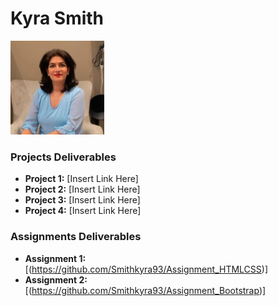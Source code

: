 # Kyra Smith 
<img src="./assets/Farnaz.jpeg" style="width:150px;"/>

### Projects Deliverables
- **Project 1:** [Insert Link Here]
- **Project 2:** [Insert Link Here]
- **Project 3:** [Insert Link Here]
- **Project 4:** [Insert Link Here]

### Assignments Deliverables
- **Assignment 1:** [(https://github.com/Smithkyra93/Assignment_HTMLCSS)]
- **Assignment 2:** [(https://github.com/Smithkyra93/Assignment_Bootstrap)]








